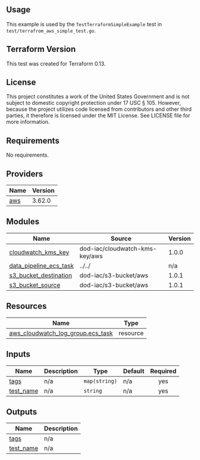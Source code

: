 <!-- BEGINNING OF PRE-COMMIT-TERRAFORM DOCS HOOK -->
## Usage

This example is used by the `TestTerraformSimpleExample` test in `test/terrafrom_aws_simple_test.go`.

## Terraform Version

This test was created for Terraform 0.13.

## License

This project constitutes a work of the United States Government and is not subject to domestic copyright protection under 17 USC § 105.  However, because the project utilizes code licensed from contributors and other third parties, it therefore is licensed under the MIT License.  See LICENSE file for more information.

## Requirements

No requirements.

## Providers

| Name | Version |
|------|---------|
| <a name="provider_aws"></a> [aws](#provider\_aws) | 3.62.0 |

## Modules

| Name | Source | Version |
|------|--------|---------|
| <a name="module_cloudwatch_kms_key"></a> [cloudwatch\_kms\_key](#module\_cloudwatch\_kms\_key) | dod-iac/cloudwatch-kms-key/aws | 1.0.0 |
| <a name="module_data_pipeline_ecs_task"></a> [data\_pipeline\_ecs\_task](#module\_data\_pipeline\_ecs\_task) | ../../ | n/a |
| <a name="module_s3_bucket_destination"></a> [s3\_bucket\_destination](#module\_s3\_bucket\_destination) | dod-iac/s3-bucket/aws | 1.0.1 |
| <a name="module_s3_bucket_source"></a> [s3\_bucket\_source](#module\_s3\_bucket\_source) | dod-iac/s3-bucket/aws | 1.0.1 |

## Resources

| Name | Type |
|------|------|
| [aws_cloudwatch_log_group.ecs_task](https://registry.terraform.io/providers/hashicorp/aws/latest/docs/resources/cloudwatch_log_group) | resource |

## Inputs

| Name | Description | Type | Default | Required |
|------|-------------|------|---------|:--------:|
| <a name="input_tags"></a> [tags](#input\_tags) | n/a | `map(string)` | n/a | yes |
| <a name="input_test_name"></a> [test\_name](#input\_test\_name) | n/a | `string` | n/a | yes |

## Outputs

| Name | Description |
|------|-------------|
| <a name="output_tags"></a> [tags](#output\_tags) | n/a |
| <a name="output_test_name"></a> [test\_name](#output\_test\_name) | n/a |
<!-- END OF PRE-COMMIT-TERRAFORM DOCS HOOK -->
